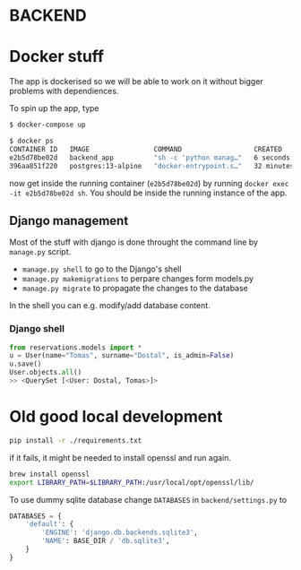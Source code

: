 # BACKEND


# Docker stuff

The app is dockerised so we will be able to work on it without bigger problems with dependiences. 

To spin up the app, type 
```bash
$ docker-compose up
```

```bash
$ docker ps 
CONTAINER ID   IMAGE                COMMAND                  CREATED          STATUS         PORTS                    NAMES
e2b5d78be02d   backend_app          "sh -c 'python manag…"   6 seconds ago    Up 4 seconds   0.0.0.0:8000->8000/tcp   backend_app_1
396aa851f220   postgres:13-alpine   "docker-entrypoint.s…"   32 minutes ago   Up 6 seconds   0.0.0.0:5432->5432/tcp   backend_db_1
```
now get inside the running container (`e2b5d78be02d`) by running `docker exec -it e2b5d78be02d sh`. You should be inside the running instance of the app. 

## Django management 

Most of the stuff with django is done throught the command line by `manage.py` script. 
- `manage.py shell` to go to the Django's shell 
- `manage.py makemigrations` to perpare changes form models.py
- `manage.py migrate` to propagate the changes to the database

In the shell you can e.g. modify/add database content. 

### Django shell 
```python
from reservations.models import *
u = User(name="Tomas", surname="Dostal", is_admin=False)
u.save()
User.objects.all()
>> <QuerySet [<User: Dostal, Tomas>]>
```
# Old good local development 

```bash
pip install -r ./requirements.txt
```
if it fails, it might be needed to install openssl and run again. 
```bash 
brew install openssl
export LIBRARY_PATH=$LIBRARY_PATH:/usr/local/opt/openssl/lib/
```

To use dummy sqlite database change `DATABASES` in `backend/settings.py` to

```python
DATABASES = {
    'default': {
        'ENGINE': 'django.db.backends.sqlite3',
        'NAME': BASE_DIR / 'db.sqlite3',
    }
}
```